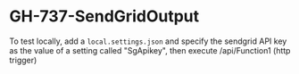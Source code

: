 # GH-737-SendGridOutput
 
To test locally, add a `local.settings.json` and specify the sendgrid API key as the value of a setting called "SgApikey", then execute /api/Function1 (http trigger)
